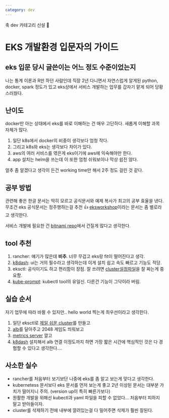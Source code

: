 ```yaml
---
category: dev
---
```



축 dev 카테고리 신설 🥳

# EKS 개발환경 입문자의 가이드

## eks 입문 당시 글쓴이는 어느 정도 수준이었는지
나는 통계 이론과 R만 하던 사람인데 직장 2년 다니면서 자연스럽게 알게된 python, docker, spark 정도가 있고
eks상에서 서비스 개발하는 업무를 갑자기 맡게 되어 당황스러웠다.


## 난이도
docker만 아는 상태에서 eks를 바로 이해하는 건 매우 고단하다. 새롭게 이해할 과목 자체가 많다. 
1. 일단 k8s에서 docker의 비중이 생각보다 엄청 작다. 
1. 그리고 k8s와 eks는 생각보다 차이가 있다.
1. aws의 여러 서비스를 엮은게 eks이기에 aws에 익숙해야만 한다.
1. app 설치는 helm을 쓰는데 이 또한 엄청 쉬워보이나 막상 쉽진 않다. 

얼추 좀 알겠다고 생각이 든건 working time만 해서 2주 정도 걸린 것 같다. 


## 공부 방법
관련해 좋은 한글 문서는 딱히 모르고 공식문서와 예제 복사가 최고의 공부 효율을 낸다.
무조건 eks 공식문서는 정주행하는걸 추천 👍
[eksworkshop](https://eksworkshop.com/)이라는 문서는 좀 별로라고 생각한다.

서비스 개발에 필요한 건 [bitnami repo](https://github.com/bitnami/charts)에서 건질게 많다고 생각한다.

## tool 추천
1. rancher: 얘기가 많은데 **비추**. 너무 무겁고 eks랑 fit이 떨어진다고 생각.
1. [k8dash](https://github.com/herbrandson/k8dash): ui는 거의 필수라고 생각하는데 이게 설치 쉽고 속도 빠르고 기능도 적당. 
1. eksctl: 공식이기도 하고 편리함이 장점. 잘 쓰려면 [cluster설정파일](https://eksctl.io/usage/schema/)을 잘 짜는게 중요함.
1. [kube-prompt](https://github.com/c-bata/kube-prompt): kubectl tool의 유일신. 다른건 기능이 그닥이라 버림. 


## 실습 순서
자기 업무에 따라 바뀔 수 있지만.. hello world 찍는게 최우선이라고 생각한다. 
1. 일단 eksctl로 [제일 쉬운 cluster](https://github.com/weaveworks/eksctl/blob/master/examples/eks-quickstart-app-dev.yaml)를 만들고
1. [alb](https://docs.aws.amazon.com/eks/latest/userguide/alb-ingress.html)를 달아주고 2048 게임도 띄워보고
1. [metrics server](https://docs.aws.amazon.com/ko_kr/eks/latest/userguide/metrics-server.html) 깔고
1. [k8dash](https://github.com/herbrandson/k8dash) 설치해서 alb 연결
이정도까지 하면 가장 짧은 시간에 핵심적인 것은 다 경험할 수 있다고 생각한다.... 


## 사소한 실수

* rancher를 처음부터 보기보단 나중에 eks를 좀 알고 보는게 맞다고 생각한다.
* kubernetess 문서보다 eks 문서를 먼저 보는게 좋고 2년 이상된 문서는 대부분 가치가 떨어지니 주의. (version up이 특히 빠른가보다)   
* 원활한 개발을 위해선 kubectl과 yaml 파일을 피할 수 없었다... 처음부터 피하지 말고 받아들이자.
* cluster를 삭제하기 전에 내부에 깔려있는걸 다 밀어주면 삭제가 훨씬 잘된다.